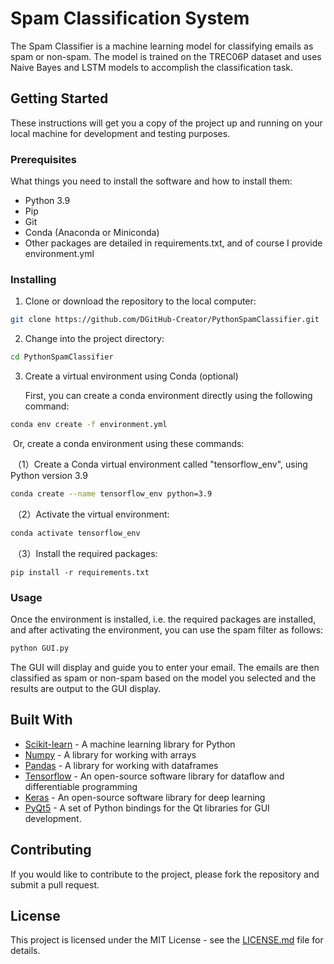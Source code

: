 
Spam Classification System
===========

The Spam Classifier is a machine learning model for classifying emails as spam or non-spam. The model is trained on the TREC06P dataset and uses Naive Bayes and LSTM models to accomplish the classification task.

Getting Started
---------------

These instructions will get you a copy of the project up and running on your local machine for development and testing purposes.

### Prerequisites

What things you need to install the software and how to install them:

*   Python 3.9
*   Pip
*   Git
*   Conda (Anaconda  or Miniconda)
*   Other packages are detailed in requirements.txt, and of course I provide environment.yml

### Installing

1.  Clone or download the repository to the local computer:

```bash
git clone https://github.com/DGitHub-Creator/PythonSpamClassifier.git
```

2.  Change into the project directory:

```bash
cd PythonSpamClassifier
```

3. Create a virtual environment using Conda (optional)

   First, you can create a conda environment directly using the following command:

```bash
conda env create -f environment.yml 
```

​	Or, create a conda environment using these commands:

​	（1）Create a Conda virtual environment called "tensorflow_env", using Python version 3.9

```bash
conda create --name tensorflow_env python=3.9
```

​	（2）Activate the virtual environment:

```bash
conda activate tensorflow_env
```

​	（3）Install the required packages:

```
pip install -r requirements.txt
```

### Usage

Once the environment is installed, i.e. the required packages are installed, and after activating the environment, you can use the spam filter as follows:

```bash
python GUI.py
```

The GUI will display and guide you to enter your email. The emails are then classified as spam or non-spam based on the model you selected and the results are output to the GUI display.

Built With
----------

*   [Scikit-learn](https://scikit-learn.org/stable/) - A machine learning library for Python
*   [Numpy](https://numpy.org/) - A library for working with arrays
*   [Pandas](https://pandas.pydata.org/) - A library for working with dataframes
*   [Tensorflow](https://www.tensorflow.org/) - An open-source software library for dataflow and differentiable programming
*   [Keras](https://keras.io/) - An open-source software library for deep learning
*   [PyQt5](https://pypi.org/project/PyQt5/) - A set of Python bindings for the Qt libraries for GUI development.

Contributing
------------

If you would like to contribute to the project, please fork the repository and submit a pull request.

License
-------

This project is licensed under the MIT License - see the [LICENSE.md](LICENSE.md) file for details.